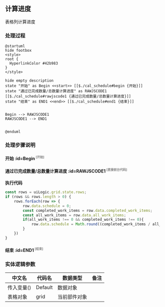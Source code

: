 ## 计算进度 <!-- {docsify-ignore-all} -->

   表格列计算进度

### 处理过程

```plantuml
@startuml
hide footbox
<style>
root {
  HyperlinkColor #42b983
}
</style>

hide empty description
state "开始" as Begin <<start>> [[$./cal_schedule#begin {开始}]]
state "通过已完成数量/总数量计算进度" as RAWJSCODE1  [[$./cal_schedule#rawjscode1 {通过已完成数量/总数量计算进度}]]
state "结束" as END1 <<end>> [[$./cal_schedule#end1 {结束}]]


Begin --> RAWJSCODE1
RAWJSCODE1 --> END1


@enduml
```


### 处理步骤说明

#### 开始 :id=Begin<sup class="footnote-symbol"> <font color=gray size=1>[开始]</font></sup>




#### 通过已完成数量/总数量计算进度 :id=RAWJSCODE1<sup class="footnote-symbol"> <font color=gray size=1>[直接前台代码]</font></sup>



<p class="panel-title"><b>执行代码</b></p>

```javascript
const rows = uiLogic.grid.state.rows;
if (rows && rows.length > 0) {
	rows.forEach(row => {
        row.data.schedule = 0;
		const completed_work_items = row.data.completed_work_items;
        const all_work_items = row.data.all_work_items;
        if(all_work_items !== 0 && completed_work_items !== 0){
            row.data.schedule = Math.round((completed_work_items / all_work_items) * 100);
        }
	})
}
```

#### 结束 :id=END1<sup class="footnote-symbol"> <font color=gray size=1>[结束]</font></sup>






### 实体逻辑参数

|    中文名   |    代码名    |  数据类型      |备注 |
| --------| --------| --------  | --------   |
|传入变量(<i class="fa fa-check"/></i>)|Default|数据对象||
|表格对象|grid|当前部件对象||
